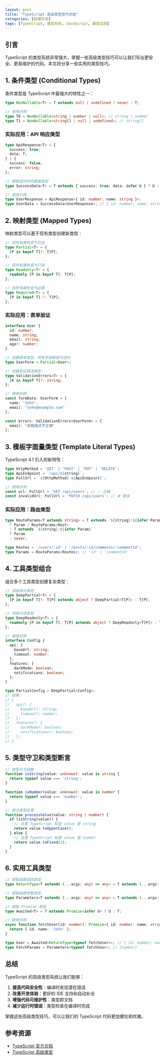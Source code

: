 ```yaml
---
layout: post
title: "TypeScript 高级类型技巧总结"
categories: [前端开发]
tags: [TypeScript, 类型系统, JavaScript, 最佳实践]
---
```


## 引言

TypeScript 的类型系统非常强大，掌握一些高级类型技巧可以让我们写出更安全、更易维护的代码。本文将分享一些实用的类型技巧。

## 1. 条件类型 (Conditional Types)

条件类型是 TypeScript 中最强大的特性之一：

```typescript
type NonNullable<T> = T extends null | undefined ? never : T;

// 使用示例
type T0 = NonNullable<string | number | null>; // string | number
type T1 = NonNullable<string[] | null | undefined>; // string[]
```

### 实际应用：API 响应类型

```typescript
type ApiResponse<T> = {
  success: true;
  data: T;
} | {
  success: false;
  error: string;
};

// 提取成功时的数据类型
type SuccessData<T> = T extends { success: true; data: infer U } ? U : never;

// 使用示例
type UserResponse = ApiResponse<{ id: number; name: string }>;
type UserData = SuccessData<UserResponse>; // { id: number; name: string }
```

## 2. 映射类型 (Mapped Types)

映射类型可以基于现有类型创建新类型：

```typescript
// 将所有属性变为可选
type Partial<T> = {
  [P in keyof T]?: T[P];
};

// 将所有属性变为只读
type Readonly<T> = {
  readonly [P in keyof T]: T[P];
};

// 将所有属性变为必需
type Required<T> = {
  [P in keyof T]-?: T[P];
};
```

### 实际应用：表单验证

```typescript
interface User {
  id: number;
  name: string;
  email: string;
  age?: number;
}

// 创建表单类型，所有字段都是可选的
type UserForm = Partial<User>;

// 创建验证错误类型
type ValidationErrors<T> = {
  [K in keyof T]?: string;
};

// 使用示例
const formData: UserForm = {
  name: "John",
  email: "john@example.com"
};

const errors: ValidationErrors<UserForm> = {
  email: "邮箱格式不正确"
};
```

## 3. 模板字面量类型 (Template Literal Types)

TypeScript 4.1 引入的新特性：

```typescript
type HttpMethod = 'GET' | 'POST' | 'PUT' | 'DELETE';
type ApiEndpoint = `/api/${string}`;
type FullUrl = `${HttpMethod} ${ApiEndpoint}`;

// 使用示例
const url: FullUrl = 'GET /api/users'; // ✅ 正确
const invalidUrl: FullUrl = 'PATCH /api/users'; // ❌ 错误
```

### 实际应用：路由类型

```typescript
type RouteParams<T extends string> = T extends `${string}:${infer Param}/${infer Rest}`
  ? Param | RouteParams<Rest>
  : T extends `${string}:${infer Param}`
  ? Param
  : never;

type Routes = '/users/:id' | '/posts/:id/comments/:commentId';
type Params = RouteParams<Routes>; // 'id' | 'commentId'
```

## 4. 工具类型组合

组合多个工具类型创建复杂类型：

```typescript
// 深度部分类型
type DeepPartial<T> = {
  [P in keyof T]?: T[P] extends object ? DeepPartial<T[P]> : T[P];
};

// 深度只读类型
type DeepReadonly<T> = {
  readonly [P in keyof T]: T[P] extends object ? DeepReadonly<T[P]> : T[P];
};

// 使用示例
interface Config {
  api: {
    baseUrl: string;
    timeout: number;
  };
  features: {
    darkMode: boolean;
    notifications: boolean;
  };
}

type PartialConfig = DeepPartial<Config>;
// 结果：
// {
//   api?: {
//     baseUrl?: string;
//     timeout?: number;
//   };
//   features?: {
//     darkMode?: boolean;
//     notifications?: boolean;
//   };
// }
```

## 5. 类型守卫和类型断言

```typescript
// 类型守卫函数
function isString(value: unknown): value is string {
  return typeof value === 'string';
}

function isNumber(value: unknown): value is number {
  return typeof value === 'number';
}

// 联合类型处理
function processValue(value: string | number) {
  if (isString(value)) {
    // 这里 TypeScript 知道 value 是 string
    return value.toUpperCase();
  } else {
    // 这里 TypeScript 知道 value 是 number
    return value.toFixed(2);
  }
}
```

## 6. 实用工具类型

```typescript
// 提取函数返回类型
type ReturnType<T extends (...args: any) => any> = T extends (...args: any) => infer R ? R : any;

// 提取函数参数类型
type Parameters<T extends (...args: any) => any> = T extends (...args: infer P) => any ? P : never;

// 提取 Promise 类型
type Awaited<T> = T extends Promise<infer U> ? U : T;

// 使用示例
async function fetchUser(id: number): Promise<{ id: number; name: string }> {
  return { id, name: 'John' };
}

type User = Awaited<ReturnType<typeof fetchUser>>; // { id: number; name: string }
type FetchParams = Parameters<typeof fetchUser>; // [number]
```

## 总结

TypeScript 的高级类型系统让我们能够：

1. **提高代码安全性**：编译时发现潜在错误
2. **改善开发体验**：更好的 IDE 支持和自动补全
3. **增强代码可维护性**：类型即文档
4. **减少运行时错误**：类型检查在编译时完成

掌握这些高级类型技巧，可以让我们的 TypeScript 代码更加健壮和优雅。

## 参考资源

- [TypeScript 官方文档](https://www.typescriptlang.org/docs/)
- [TypeScript 高级类型](https://www.typescriptlang.org/docs/handbook/advanced-types.html)
